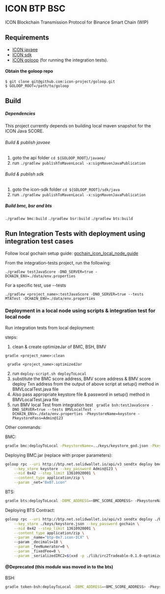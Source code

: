 # ICON BTP BSC

ICON Blockchain Transmission Protocol for Binance Smart Chain (WIP)

## Requirements

- [ICON javaee](https://github.com/icon-project/goloop/tree/master/javaee)
- [ICON sdk](https://github.com/icon-project/goloop/tree/master/sdk/java) 
- [ICON goloop](https://github.com/icon-project/goloop) (for running the integration tests).
#### Obtain the goloop repo
```
$ git clone git@github.com:icon-project/goloop.git
$ GOLOOP_ROOT=/path/to/goloop
```

## Build
##### Dependencies
This project currently depends on building local maven snapshot for the ICON Java SCORE. 
###### Build & publish javaee
1. goto the api folder
    ``` cd ${GOLOOP_ROOT}/javaee/ ```
2. run 
    ``` ./gradlew publishToMavenLocal -x:signMavenJavaPublication ```

###### Build & publish sdk
1. goto the icon-sdk folder
    ``` cd ${GOLOOP_ROOT}/sdk/java ```
2. run 
    ``` ./gradlew publishToMavenLocal -x:signMavenJavaPublication ```

##### Build bmc, bsr and bts
``` ./gradlew bmc:build ```
``` ./gradlew bsr:build ```
``` ./gradlew bts:build ```

## Run Integration Tests with deployment using integration test cases
Follow local gochain setup guide:
[gochain_icon_local_node_guide](https://github.com/icon-project/goloop/blob/master/doc/gochain_icon_local_node_guide.md)

From the integration-tests project, run the following:

``` ./gradlew testJavaScore -DNO_SERVER=true -DCHAIN_ENV=./data/env.properties ```

For a specific test, use --tests <testname>

``` ./gradlew <project_name>:testJavaScore -DNO_SERVER=true --tests MTATest -DCHAIN_ENV=./data/env.properties ```


### Deployment in a local node using scripts & integration test for local node

Run integration tests from local deployment:

steps:

1. clean & create optimizeJar of BMC, BSH, BMV

``` gradle <project_name>:clean ```

``` gradle <project_name>:optimizedJar```

2. run ```deploy-script.sh deployToLocal```
4. substitute the BMC score address, BMV score address & BMV score deploy Txn address from the output of above script at setup() method in BMVLocalTest.java file
5. Also pass appropriate keystore file & password in setup() method in BMVLocalTest.java file
3. run BMV local Test from integration test
   ``` gradle bsh:testJavaScore -DNO_SERVER=true --tests BMVLocalTest -DCHAIN_ENV=./data/env.properties -PkeystoreName=keystore -PkeystorePass=Admin@123```
   
Other commands:


BMC:

```sh
gradle bmc:deployToLocal -PkeystoreName=../keys/keystore_god.json -PkeystorePass=gochain
```

Deploying BMC.jar (replace with proper parameters):

```sh
goloop rpc --uri http://btp.net.solidwallet.io/api/v3 sendtx deploy bmc-0.1.0.jar \
    --key_store keystore --key_password Admin@123 \
    --nid 0x42 --step_limit 13610920001 \
    --content_type application/zip \
    --param _net="0x07.icon" 
```
BTS:

```sh
gradle bts:deployToLocal -DBMC_ADDRESS=<BMC_SCORE_ADDRESS> -PkeystoreName=../keys/keystore_god.json -PkeystorePass=gochain 
```
Deploying BTS Contract:
```sh
goloop rpc --uri http://btp.net.solidwallet.io/api/v3 sendtx deploy ./bts/build/libs/bts-0.1.0.jar \
    --key_store ./keys/keystore.json --key_password gochain \
    --nid 0x42 --step_limit 13610920001 \
    --content_type application/zip \
    --param _name="btp-0x7.icon-ICX" \ 
    --param _decimals=18 \
    --param _feeNumerator=0 \
    --param _fixedFee=0 \
    --param _serializedIRC2=$(xxd -p ./lib/irc2Tradeable-0.1.0-optimized.jar | tr -d '\n')
```



#### @Deprecated (this module was moved in to the bts)
BSH:
```sh
gradle token-bsh:deployToLocal -DBMC_ADDRESS=<BMC_SCORE_ADDRESS> -PkeystoreName=../keys/keystore_god.json -PkeystorePass=gochain
```


